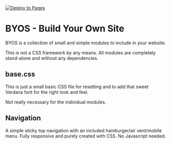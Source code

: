 [![Deploy to Pages](https://github.com/ReysWorld/byos/actions/workflows/static.yml/badge.svg?branch=main)](https://github.com/ReysWorld/byos/actions/workflows/static.yml)

# BYOS - Build Your Own Site
BYOS is a collection of small and simple modules to include in your website.

This is not a CSS framework by any means. All modules are completely stand-alone and without any dependencies.

## base.css
This is just a small basic CSS file for resetting and to add that sweet Verdana font for the right look and feel.

Not really necessary for the individual modules.

## Navigation
A simple sticky top navigation with an included hamburger/air vent/mobile menu. Fully responsive and purely created with CSS. No Javascript needed.
